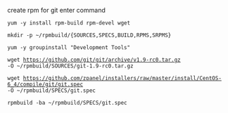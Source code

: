 create rpm for git enter command

<code>yum -y install rpm-build rpm-devel wget</code>

<code>mkdir -p ~/rpmbuild/{SOURCES,SPECS,BUILD,RPMS,SRPMS}</code>

<code>yum -y groupinstall "Development Tools"</code>

<code>wget https://github.com/git/git/archive/v1.9-rc0.tar.gz -O ~/rpmbuild/SOURCES/git-1.9-rc0.tar.gz</code>

<code>wget https://github.com/zpanel/installers/raw/master/install/CentOS-6_4/compile/git/git.spec -O ~/rpmbuild/SPECS/git.spec</code>

<code>rpmbuild -ba ~/rpmbuild/SPECS/git.spec</code>

